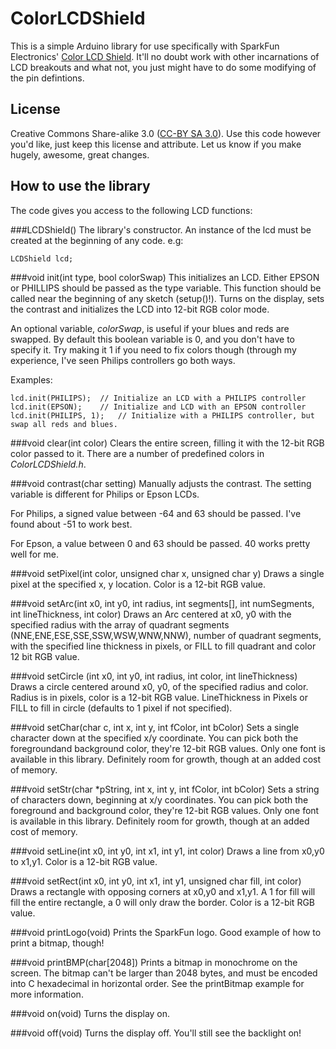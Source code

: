 # ColorLCDShield

This is a simple Arduino library for use specifically with SparkFun Electronics' [Color LCD Shield](http://www.sparkfun.com/products/9363). It'll no doubt work with other incarnations of LCD breakouts and what not, you just might have to do some modifying of the pin defintions.

## License
Creative Commons Share-alike 3.0 ([CC-BY SA 3.0](http://creativecommons.org/licenses/by-sa/3.0/)). Use this code however you'd like, just keep this license and attribute. Let us know if you make hugely, awesome, great changes.

## How to use the library
The code gives you access to the following LCD functions:

###LCDShield()
The library's constructor. An instance of the lcd must be created at the beginning of any code. e.g:

	LCDShield lcd;

###void init(int type, bool colorSwap)
This initializes an LCD. Either EPSON or PHILLIPS should be passed as the type variable. This function should be called near the beginning of any sketch (setup()!). Turns on the display, sets the contrast and initializes the LCD into 12-bit RGB color mode.

An optional variable, *colorSwap*, is useful if your blues and reds are swapped. By default this boolean variable is 0, and you don't have to specify it. Try making it 1 if you need to fix colors though (through my experience, I've seen Philips controllers go both ways.

Examples:

	lcd.init(PHILIPS);	// Initialize an LCD with a PHILIPS controller
	lcd.init(EPSON);	// Initialize and LCD with an EPSON controller
	lcd.init(PHILIPS, 1);	// Initialize with a PHILIPS controller, but swap all reds and blues.

###void clear(int color)
Clears the entire screen, filling it with the 12-bit RGB color passed to it. There are a number of predefined colors in *ColorLCDShield.h*.

###void contrast(char setting)
Manually adjusts the contrast. The setting variable is different for Philips or Epson LCDs.

For Philips, a signed value between -64 and 63 should be passed. I've found about -51 to work best.

For Epson, a value between 0 and 63 should be passed. 40 works pretty well for me.

###void setPixel(int color, unsigned char x, unsigned char y)
Draws a single pixel at the specified x, y location. Color is a 12-bit RGB value.

###void setArc(int x0, int y0, int radius, int segments[], int numSegments, int lineThickness, int color)
Draws an Arc centered at x0, y0 with the specified radius with the array of quadrant segments (NNE,ENE,ESE,SSE,SSW,WSW,WNW,NNW), number of quadrant segments, with the specified line thickness in pixels, or FILL to fill quadrant and color 12 bit RGB value.

###void setCircle (int x0, int y0, int radius, int color, int lineThickness)
Draws a circle centered around x0, y0, of the specified radius and color. Radius is in pixels, color is a 12-bit RGB value. LineThickness in Pixels or FILL to fill in circle (defaults to 1 pixel if not specified).

###void setChar(char c, int x, int y, int fColor, int bColor)
Sets a single character down at the specified x/y coordinate. You can pick both the foregroundand background color, they're 12-bit RGB values. Only one font is available in this library. Definitely room for growth, though at an added cost of memory.

###void setStr(char *pString, int x, int y, int fColor, int bColor)
Sets a string of characters down, beginning at x/y coordinates. You can pick both the foreground and background color, they're 12-bit RGB values. Only one font is available in this library. Definitely room for growth, though at an added cost of memory.

###void setLine(int x0, int y0, int x1, int y1, int color)
Draws a line from x0,y0 to x1,y1. Color is a 12-bit RGB value.

###void setRect(int x0, int y0, int x1, int y1, unsigned char fill, int color)
Draws a rectangle with opposing corners at x0,y0 and x1,y1. A 1 for fill will fill the entire rectangle, a 0 will only draw the border. Color is a 12-bit RGB value.

###void printLogo(void)
Prints the SparkFun logo. Good example of how to print a bitmap, though!

###void printBMP(char[2048])
Prints a bitmap in monochrome on the screen. The bitmap can't be larger than 2048 bytes, and must be encoded into C hexadecimal in horizontal order. See the printBitmap example for more information.

###void on(void)
Turns the display on.

###void off(void)
Turns the display off. You'll still see the backlight on!
